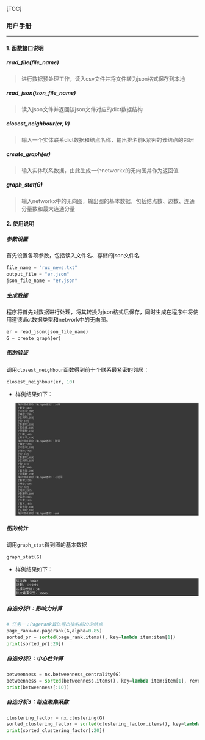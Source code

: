 

[TOC]



### 用户手册

---

#### 1. 函数接口说明

##### read_file(file_name)

> 进行数据预处理工作，读入csv文件并将文件转为json格式保存到本地

##### read_json(json_file_name)

> 读入json文件并返回该json文件对应的dict数据结构

##### closest_neighbour(er, k)

> 输入一个实体联系dict数据和结点名称，输出排名前k紧密的该结点的邻居

##### create_graph(er)

> 输入实体联系数据，由此生成一个networkx的无向图并作为返回值

##### graph_stat(G)

> 输入networkx中的无向图，输出图的基本数据，包括结点数、边数、连通分量数和最大连通分量





#### 2. 使用说明

##### 参数设置

首先设置各项参数，包括读入文件名、存储的json文件名

```python
file_name = "ruc_news.txt"
output_file = "er.json"
json_file_name = "er.json"
```



##### 生成数据

程序将首先对数据进行处理，将其转换为json格式后保存，同时生成在程序中将使用道德dict数据类型和network中的无向图。

```python
er = read_json(json_file_name)
G = create_graph(er)
```



##### 图的验证

调用`closest_neighbour`函数得到前十个联系最紧密的邻居：

```python
closest_neighbour(er, 10)
```

- 样例结果如下：

  ![1577968693525](用户手册.assets/1577968693525.png)

  

##### 图的统计

调用`graph_stat`得到图的基本数据

```
graph_stat(G)
```

- 样例结果如下：

  ![1577968715638](用户手册.assets/1577968715638.png)



##### 自选分析1：影响力计算

```python
# 任务一：Pagerank算法得出排名前20的结点
page_rank=nx.pagerank(G,alpha=0.85)
sorted_pr = sorted(page_rank.items(), key=lambda item:item[1])
print(sorted_pr[:20])
```



##### 自选分析2：中心性计算

```python
betweenness = nx.betweenness_centrality(G)
betweenness = sorted(betweenness.items(), key=lambda item:item[1], reverse = True)
print(betweenness[:10])
```



##### 自选分析3：结点聚集系数

```python
clustering_factor = nx.clustering(G)
sorted_clustering_factor = sorted(clustering_factor.items(), key=lambda item:item[1], reverse=True)
print(sorted_clustering_factor[:20])
```

